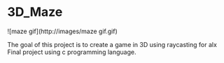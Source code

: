 # 3D_Maze
![maze gif](http://images/maze gif.gif)

The goal of this project is to create a game in 3D using raycasting for alx Final project using c programming language.
